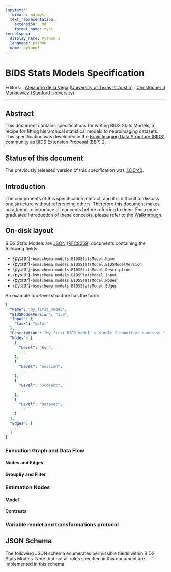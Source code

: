 ```yaml
---
jupytext:
  formats: md:myst
  text_representation:
    extension: .md
    format_name: myst
kernelspec:
  display_name: Python 3
  language: python
  name: python3
---
```


# BIDS Stats Models Specification

Editors:
: [Alejandro de la Vega][] ([University of Texas at Austin][])
: [Christopher J Markiewicz][] ([Stanford University][])

---

## Abstract

This document contains specifications for writing BIDS Stats Models, a recipe for fitting
hierarchical statistical models to neuroimaging datasets.
This specification was developed in the [Brain Imaging Data Structure (BIDS)][BIDS] community
as BIDS Extension Proposal (BEP) 2.

## Status of this document

The previously released version of this specification was [1.0.0rc0][].

## Introduction

The components of this specification interact,
and it is difficult to discuss one structure without referencing others.
Therefore this document makes no attempt to introduce all concepts before referring to them.
For a more graduated introduction of these concepts, please refer to the [Walkthrough](walkthrough-intro).

## On-disk layout

BIDS Stats Models are [JSON][] ([RFC8259][]) documents containing the following fields:

* {py:attr}`~bsmschema.models.BIDSStatsModel.Name`
* {py:attr}`~bsmschema.models.BIDSStatsModel.BIDSModelVersion`
* {py:attr}`~bsmschema.models.BIDSStatsModel.Description`
* {py:attr}`~bsmschema.models.BIDSStatsModel.Input`
* {py:attr}`~bsmschema.models.BIDSStatsModel.Nodes`
* {py:attr}`~bsmschema.models.BIDSStatsModel.Edges`

An example top-level structure has the form:

```YAML
{
  "Name": "my_first_model",
  "BIDSModelVersion": "1.0",
  "Input": {
    "task": "motor"
  },
  "Description": "My first BIDS model: a simple 2-condition contrast.",
  "Nodes": [
    {
      "Level": "Run",
      ...
    },
    {
      "Level": "Session",
      ...
    },
    {
      "Level": "Subject",
      ...
    },
    {
      "Level": "Dataset",
      ...
    }
  ],
  "Edges": [
    ...
  ]
}
```

### Execution Graph and Data Flow

#### Nodes and Edges

#### GroupBy and Filter

### Estimation Nodes

#### Model

#### Contrasts

### Variable model and transformations protocol

## JSON Schema

The following JSON schema enumerates permissible fields within BIDS Stats Models.
Note that not all rules specified in this document are implemented in this schema.

```{literalinclude} schema/BIDSStatsModel.json
```

[1.0.0rc0]: https://docs.google.com/document/d/1IthJC7rZw_fUK7Qka4mHxSjndyrvKKRoJcvll7XQN08/edit
[BIDS]: https://bids.neuroimaging.io/
[JSON]: https://www.json.org/json-en.html
[RFC8259]: https://datatracker.ietf.org/doc/html/rfc8259
[Alejandro de la Vega]: https://orcid.org/0000-0001-9062-3778
[University of Texas at Austin]: https://www.utexas.edu/
[Christopher J Markiewicz]: https://orcid.org/0000-0002-6533-164X
[Stanford University]: https://www.stanford.edu

